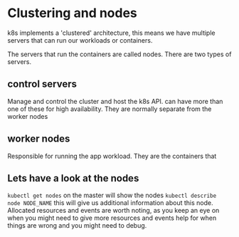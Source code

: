 # Clustering and nodes

k8s implements a 'clustered' architecture, this means we have multiple servers that can run our workloads or containers.

The servers that run the containers are called nodes. There are two types of servers.

## control servers

Manage and control the cluster and host the k8s API. can have more than one of these for high availability. They are normally separate from the worker nodes

## worker nodes

Responsible for running the app workload. They are the containers that

## Lets have a look at the nodes

`kubectl get nodes` on the master will show the nodes
`kubectl describe node NODE_NAME` this will give us additional information about this node. Allocated resources and events are worth noting, as you keep an eye on when you might need to give more resources and events help for when things are wrong and you might need to debug.
